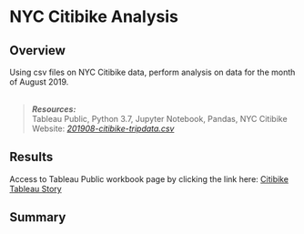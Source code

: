 # NYC Citibike Analysis

## Overview

Using csv files on NYC Citibike data, perform analysis on data for the month of August 2019.
<br>
<br>
> ***Resources:***\
> Tableau Public, Python 3.7, Jupyter Notebook, Pandas, NYC Citibike Website: *[201908-citibike-tripdata.csv](https://s3.amazonaws.com/tripdata/index.html)*

## Results

 Access to Tableau Public workbook page by clicking the link here: [Citibike Tableau Story](https://public.tableau.com/app/profile/manny.linares/viz/Module_14_16666441765060/CitibikeStory)

## Summary
